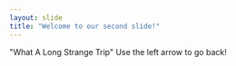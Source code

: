 ```yaml
---
layout: slide
title: "Welcome to our second slide!"
---
```

"What A Long Strange Trip"
Use the left arrow to go back!
